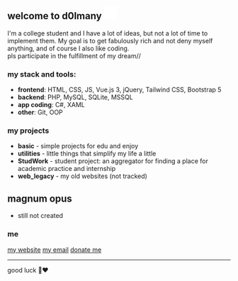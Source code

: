 ## welcome to d0lmany <img src="lol.svg" width="30" height="30">
I'm a college student and I have a lot of ideas, but not a lot of time to implement them. My goal is to get fabulously rich and not deny myself anything, and of course I also like coding.  
pls participate in the fulfillment of my dream//  
### my stack and tools:
- **frontend**: HTML, CSS, JS, Vue.js 3, jQuery, Tailwind CSS, Bootstrap 5
- **backend**: PHP, MySQL, SQLite, MSSQL
- **app coding**: C#, XAML
- **other**: Git, OOP
  
### my projects
- **basic** - simple projects for edu and enjoy
- **utilities** - little things that simplify my life a little 
- **StudWork** - student project: an aggregator for finding a place for academic practice and internship
- **web_legacy** - my old websites (not tracked)

## magnum opus
- still not created

### me
[my website](https://d0lmany.netlify.app) 
[my email](mailto:d0lmany.is.go@gmail.com)
[donate me](https://www.donationalerts.com/r/d0lmany)

***
good luck 💞❤️
